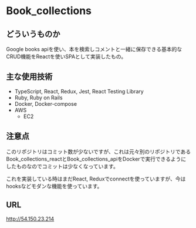 # Book_collections

## どういうものか

Google books apiを使い、本を検索しコメントと一緒に保存できる基本的なCRUD機能をReactを使いSPAとして実装したもの。

## 主な使用技術

+ TypeScript, React, Redux, Jest, React Testing Library
+ Ruby, Ruby on Rails
+ Docker, Docker-compose
+ AWS
  * EC2
  
## 注意点

このリポジトリはコミット数が少ないですが、これは元々別のリポジトリであるBook_collections_reactとBook_collections_apiをDockerで実行できるようにしたものなのでコミットは少なくなっています。<br>

これを実装している時はまだReact, Reduxでconnectを使っていますが、今はhooksなどモダンな機能を使っています。

## URL

http://54.150.23.214
